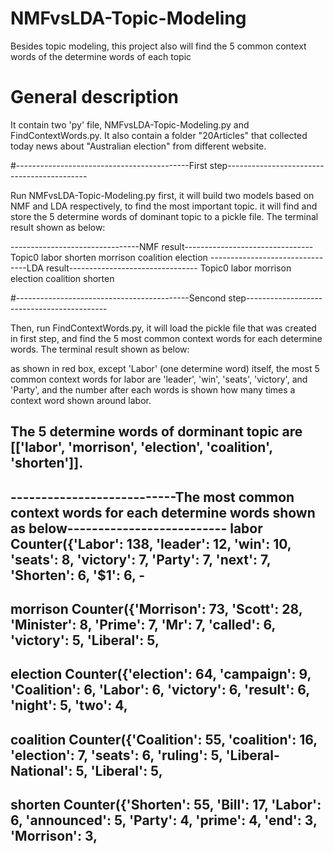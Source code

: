 # NMFvsLDA-Topic-Modeling
Besides topic modeling, this project also will find the 5 common context words of the determine words of each topic

# General description
It contain two 'py' file, NMFvsLDA-Topic-Modeling.py and FindContextWords.py.
It also contain a folder "20Articles" that collected today news about "Australian election" from different website.

#-------------------------------------------First step-------------------------------------------

Run NMFvsLDA-Topic-Modeling.py first, 
it will build two models based on NMF and LDA respectively, to find the most important topic.
it will find and store the 5 determine words of dominant topic to a pickle file.
The terminal result shown as below:

--------------------------------NMF result--------------------------------
Topic0
labor shorten morrison coalition election
--------------------------------LDA result--------------------------------
Topic0
labor morrison election coalition shorten

     
#-------------------------------------------Sencond step-------------------------------------------

Then, run FindContextWords.py,
it will load the pickle file that was created in first step,
and find the 5 most common context words for each determine words.
The terminal result shown as below:

as shown in red box, except 'Labor' (one determine word) itself, the most 5 common context words for labor are 'leader', 'win', 'seats', 'victory', and 'Party',
and the number after each words is shown how many times a context word shown around labor.

The 5 determine words of dorminant topic are [['labor', 'morrison', 'election', 'coalition', 'shorten']].
----------------------------------------------------------------------------------------------
---------------------------The most common context words for each determine words shown as below--------------------------
labor
Counter({'Labor': 138, 'leader': 12, 'win': 10, 'seats': 8, 'victory': 7, 'Party': 7, 'next': 7, 'Shorten': 6, '$1': 6, -
-----------------------------------------------------------------------------------------------------
morrison
Counter({'Morrison': 73, 'Scott': 28, 'Minister': 8, 'Prime': 7, 'Mr': 7, 'called': 6, 'victory': 5, 'Liberal': 5, 
-----------------------------------------------------------------------------------------------------
election
Counter({'election': 64, 'campaign': 9, 'Coalition': 6, 'Labor': 6, 'victory': 6, 'result': 6, 'night': 5, 'two': 4, 
-----------------------------------------------------------------------------------------------------
coalition
Counter({'Coalition': 55, 'coalition': 16, 'election': 7, 'seats': 6, 'ruling': 5, 'Liberal-National': 5, 'Liberal': 5, 
-----------------------------------------------------------------------------------------------------
shorten
Counter({'Shorten': 55, 'Bill': 17, 'Labor': 6, 'announced': 5, 'Party': 4, 'prime': 4, 'end': 3, 'Morrison': 3, 
-----------------------------------------------------------------------------------------------------
